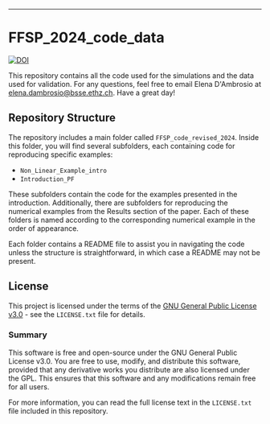 
---

# FFSP_2024_code_data
[![DOI](https://zenodo.org/badge/DOI/10.5281/zenodo.13285372.svg)](https://doi.org/10.5281/zenodo.13285372)

This repository contains all the code used for the simulations and the data used for validation. For any questions, feel free to email Elena D'Ambrosio at [elena.dambrosio@bsse.ethz.ch](mailto:elena.dambrosio@bsse.ethz.ch). Have a great day!

## Repository Structure

The repository includes a main folder called `FFSP_code_revised_2024`. Inside this folder, you will find several subfolders, each containing code for reproducing specific examples:

- `Non_Linear_Example_intro`
- `Introduction_PF`

These subfolders contain the code for the examples presented in the introduction. Additionally, there are subfolders for reproducing the numerical examples from the Results section of the paper. Each of these folders is named according to the corresponding numerical example in the order of appearance.

Each folder contains a README file to assist you in navigating the code unless the structure is straightforward, in which case a README may not be present.

## License

This project is licensed under the terms of the [GNU General Public License v3.0](LICENSE.txt) - see the `LICENSE.txt` file for details.

### Summary

This software is free and open-source under the GNU General Public License v3.0. You are free to use, modify, and distribute this software, provided that any derivative works you distribute are also licensed under the GPL. This ensures that this software and any modifications remain free for all users.

For more information, you can read the full license text in the `LICENSE.txt` file included in this repository.

